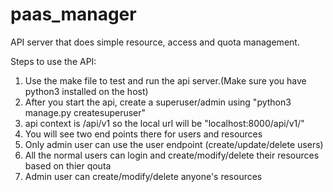 # paas_manager
API server that does simple resource, access and quota management.

Steps to use the API:

1) Use the make file to test and run the api server.(Make sure you have python3 installed on the host)
2) After you start the api, create a superuser/admin using "python3 manage.py createsuperuser"
3) api context is /api/v1 so the local url will be "localhost:8000/api/v1/"
4) You will see two end points there for users and resources
5) Only admin user can use the user endpoint (create/update/delete users)
6) All the normal users can login and create/modify/delete their resources based on thier qouta
7) Admin user can create/modify/delete anyone's resources